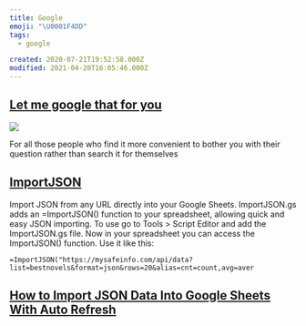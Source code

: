 ```yaml
---
title: Google
emoji: "\U0001F4DD"
tags:
  - google

created: 2020-07-21T19:52:58.000Z
modified: 2021-04-20T16:05:46.000Z
---
```


## [Let me google that for you](https://lmgtfy.com/)

![](https://external-content.duckduckgo.com/iu/?u=https%3A%2F%2Fj.gifs.com%2FyaNJ1M.gif&f=1&nofb=1)

For all those people who find it more convenient to bother you with their question rather than search it for themselves

## [ImportJSON](https://github.com/bradjasper/ImportJSON)

Import JSON from any URL directly into your Google Sheets. ImportJSON.gs adds an =ImportJSON() function to your spreadsheet, allowing quick and easy JSON importing. To use go to Tools > Script Editor and add the ImportJSON.gs file. Now in your spreadsheet you can access the ImportJSON() function. Use it like this:

```
=ImportJSON("https://mysafeinfo.com/api/data?list=bestnovels&format=json&rows=20&alias=cnt=count,avg=aver
```

## [How to Import JSON Data Into Google Sheets With Auto Refresh](https://medium.com/@simondhaas/import-json-data-google-sheets-auto-refresh-covid-19-widget-6cf34946e869)
